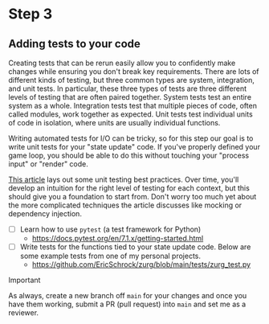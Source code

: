 # Step 3

## Adding tests to your code

Creating tests that can be rerun easily allow you to confidently make changes while ensuring you don't break key requirements. There are lots of different kinds of testing, but three common types are system, integration, and unit tests. In particular, these three types of tests are three different levels of testing that are often paired together. System tests test an entire system as a whole. Integration tests test that multiple pieces of code, often called modules, work together as expected. Unit tests test individual units of code in isolation, where units are usually individual functions.

Writing automated tests for I/O can be tricky, so for this step our goal is to write unit tests for your "state update" code. If you've properly defined your game loop, you should be able to do this without touching your "process input" or "render" code.

[This article](https://learn.microsoft.com/en-us/dotnet/core/testing/unit-testing-best-practices) lays out some unit testing best practices. Over time, you'll develop an intuition for the right level of testing for each context, but this should give you a foundation to start from. Don't worry too much yet about the more complicated techniques the article discusses like mocking or dependency injection.

- [ ] Learn how to use `pytest` (a test framework for Python)
  - https://docs.pytest.org/en/7.1.x/getting-started.html
- [ ] Write tests for the functions tied to your state update code. Below are some example tests from one of my personal projects.
  - https://github.com/EricSchrock/zurg/blob/main/tests/zurg_test.py

> [!IMPORTANT]
> As always, create a new branch off `main` for your changes and once you have them working, submit a PR (pull request) into `main` and set me as a reviewer.
